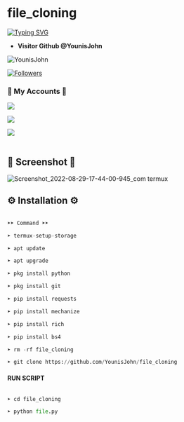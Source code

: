 # file_cloning
[![Typing SVG](https://readme-typing-svg.herokuapp.com?font=Koulen&size=25&duration=10000&color=F70000&center=true&vCenter=true&multiline=true&width=600&lines=Hy+Younis+John%2C+Follow+My+GitHub+For+Next+Update+Tolls%F0%9F%98%87%F0%9F%98%87)](https://git.io/typing-svg)

* **Visitor Github @YounisJohn**

![YounisJohn](https://komarev.com/ghpvc/?username=YounisJohn&color=blue)

<a href="https://github.com/YounisJohn/followers">

<img title="Followers" src="https://img.shields.io/github/followers/YounisJohn?label=Followers&color=red&style=flat-square"></a>

### 👤 My Accounts 👤

[![](https://img.shields.io/badge/Facebook-blue?logo=Facebook&logoColor=blue&labelColor=white)](https://www.facebook.com/hellin.786)

[![](https://img.shields.io/badge/Messenger-red?logo=Messenger&logoColor=red&labelColor=black)](https://m.me/hellin.786) <br>

[![](https://img.shields.io/badge/Whatsapp-CHAT-red?logo=Whatsapp&logoColor=Brightgreen&labelColor=white)](https://wa.me/923404708884?text=Hello+Younis+John) <br><br>

## 📸 Screenshot 📸

![Screenshot_2022-08-29-17-44-00-945_com termux](https://github.com/YounisJohn/file_cloning/blob/main/Screenshot_20221119-171127.png)

## ⚙️ Installation ⚙️

```python

➤➤ Command ➤➤

➤ termux-setup-storage

➤ apt update

➤ apt upgrade

➤ pkg install python

➤ pkg install git

➤ pip install requests

➤ pip install mechanize

➤ pip install rich

➤ pip install bs4

➤ rm -rf file_cloning

➤ git clone https://github.com/YounisJohn/file_cloning

```

#### RUN SCRIPT

```python

➤ cd file_cloning 

➤ python file.py

```

